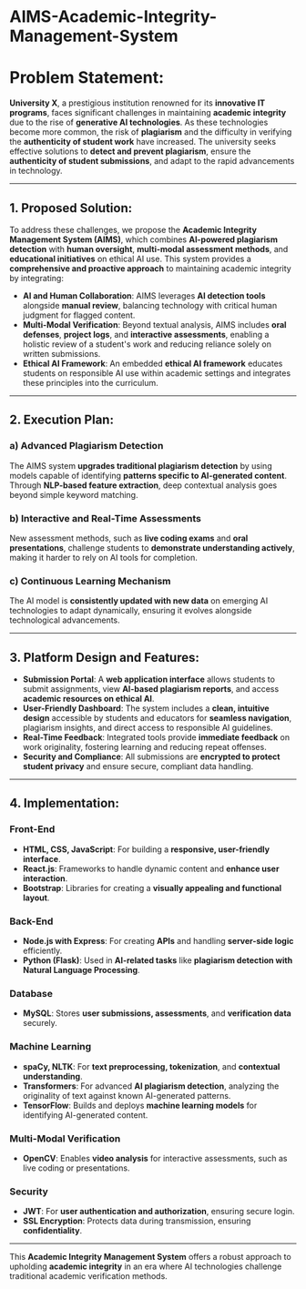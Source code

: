 # AIMS-Academic-Integrity-Management-System

# Problem Statement:
**University X**, a prestigious institution renowned for its **innovative IT programs**, faces significant challenges in maintaining **academic integrity** due to the rise of **generative AI technologies**. As these technologies become more common, the risk of **plagiarism** and the difficulty in verifying the **authenticity of student work** have increased. The university seeks effective solutions to **detect and prevent plagiarism**, ensure the **authenticity of student submissions**, and adapt to the rapid advancements in technology.

---

## 1. Proposed Solution:
To address these challenges, we propose the **Academic Integrity Management System (AIMS)**, which combines **AI-powered plagiarism detection** with **human oversight**, **multi-modal assessment methods**, and **educational initiatives** on ethical AI use. This system provides a **comprehensive and proactive approach** to maintaining academic integrity by integrating:

- **AI and Human Collaboration**: AIMS leverages **AI detection tools** alongside **manual review**, balancing technology with critical human judgment for flagged content.
- **Multi-Modal Verification**: Beyond textual analysis, AIMS includes **oral defenses**, **project logs**, and **interactive assessments**, enabling a holistic review of a student's work and reducing reliance solely on written submissions.
- **Ethical AI Framework**: An embedded **ethical AI framework** educates students on responsible AI use within academic settings and integrates these principles into the curriculum.

---

## 2. Execution Plan:

### a) **Advanced Plagiarism Detection**
The AIMS system **upgrades traditional plagiarism detection** by using models capable of identifying **patterns specific to AI-generated content**. Through **NLP-based feature extraction**, deep contextual analysis goes beyond simple keyword matching.

### b) **Interactive and Real-Time Assessments**
New assessment methods, such as **live coding exams** and **oral presentations**, challenge students to **demonstrate understanding actively**, making it harder to rely on AI tools for completion.

### c) **Continuous Learning Mechanism**
The AI model is **consistently updated with new data** on emerging AI technologies to adapt dynamically, ensuring it evolves alongside technological advancements.

---

## 3. Platform Design and Features:

- **Submission Portal**: A **web application interface** allows students to submit assignments, view **AI-based plagiarism reports**, and access **academic resources on ethical AI**.
- **User-Friendly Dashboard**: The system includes a **clean, intuitive design** accessible by students and educators for **seamless navigation**, plagiarism insights, and direct access to responsible AI guidelines.
- **Real-Time Feedback**: Integrated tools provide **immediate feedback** on work originality, fostering learning and reducing repeat offenses.
- **Security and Compliance**: All submissions are **encrypted to protect student privacy** and ensure secure, compliant data handling.

---

## 4. Implementation:

### **Front-End**
- **HTML, CSS, JavaScript**: For building a **responsive, user-friendly interface**.
- **React.js**: Frameworks to handle dynamic content and **enhance user interaction**.
- **Bootstrap**: Libraries for creating a **visually appealing and functional layout**.

### **Back-End**
- **Node.js with Express**: For creating **APIs** and handling **server-side logic** efficiently.
- **Python (Flask)**: Used in **AI-related tasks** like **plagiarism detection with Natural Language Processing**.

### **Database**
- **MySQL**: Stores **user submissions, assessments**, and **verification data** securely.

### **Machine Learning**
- **spaCy, NLTK**: For **text preprocessing, tokenization**, and **contextual understanding**.
- **Transformers**: For advanced **AI plagiarism detection**, analyzing the originality of text against known AI-generated patterns.
- **TensorFlow**: Builds and deploys **machine learning models** for identifying AI-generated content.

### **Multi-Modal Verification**
- **OpenCV**: Enables **video analysis** for interactive assessments, such as live coding or presentations.

### **Security**
- **JWT**: For **user authentication and authorization**, ensuring secure login.
- **SSL Encryption**: Protects data during transmission, ensuring **confidentiality**.

---

This **Academic Integrity Management System** offers a robust approach to upholding **academic integrity** in an era where AI technologies challenge traditional academic verification methods.
